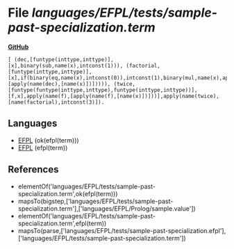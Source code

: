 # File _languages/EFPL/tests/sample-past-specialization.term_
**[GitHub](https://github.com/softlang/yas/blob/master/languages/EFPL/tests/sample-past-specialization.term)**
```
[ (dec,[funtype(inttype,inttype)],[x],binary(sub,name(x),intconst(1))), (factorial,[funtype(inttype,inttype)],[x],if(binary(eq,name(x),intconst(0)),intconst(1),binary(mul,name(x),apply(name(factorial),[apply(name(dec),[name(x)])])))), (twice,[funtype(funtype(inttype,inttype),funtype(inttype,inttype))],[f,x],apply(name(f),[apply(name(f),[name(x)])]))],apply(name(twice),[name(factorial),intconst(3)]).
```

## Languages
* [EFPL](../languages/EFPL.md) (ok(efpl(term)))
* [EFPL](../languages/EFPL.md) (efpl(term))

## References
* elementOf('languages/EFPL/tests/sample-past-specialization.term',ok(efpl(term)))
* mapsTo(bigstep,['languages/EFPL/tests/sample-past-specialization.term'],['languages/EFPL/Prolog/sample.value'])
* elementOf('languages/EFPL/tests/sample-past-specialization.term',efpl(term))
* mapsTo(parse,['languages/EFPL/tests/sample-past-specialization.efpl'],['languages/EFPL/tests/sample-past-specialization.term'])
